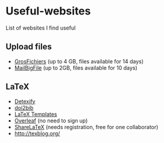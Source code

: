 # Useful-websites
List of websites I find useful


## Upload files

- [GrosFichiers](https://www.grosfichiers.com/en/) (up to 4 GB, files available for 14 days)
- [MailBigFile](https://www.mailbigfile.com/) (up to 2GB, files available for 10 days)


## LaTeX

- [Detexify](http://detexify.kirelabs.org/classify.html)
- [doi2bib](http://www.doi2bib.org/#/doi)
- [LaTeX Templates](https://www.latextemplates.com/)
- [Overleaf](https://www.overleaf.com/) (no need to sign up)
- [ShareLaTeX](https://www.sharelatex.com/) (needs registration, free for one collaborator)
- http://texblog.org/
